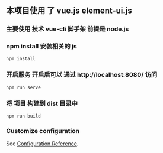 # 

##  本项目使用 了  vue.js  element-ui.js 
### 主要使用 技术 vue-cli  脚手架   前提是 node.js 
###  npm install  安装相关的 js 
```
npm install
```

### 开启服务  开启后可以 通过  http://localhost:8080/ 访问
```
npm run serve
```

###  将 项目 构建到 dist 目录中 
```
npm run build
```

### Customize configuration
See [Configuration Reference](https://cli.vuejs.org/config/).
